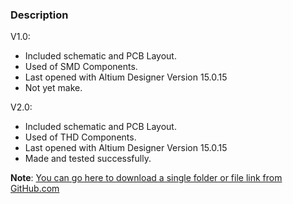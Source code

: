 ### Description

V1.0:
- Included schematic and PCB Layout.
- Used of SMD Components.
- Last opened with Altium Designer Version 15.0.15
- Not yet make.

V2.0:
- Included schematic and PCB Layout.
- Used of THD Components. 
- Last opened with Altium Designer Version 15.0.15
- Made and tested successfully.

**Note**: [You can go here to download a single folder or file link from GitHub.com](https://minhaskamal.github.io/DownGit/#/home)
